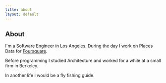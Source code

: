 ```yaml
---
title: about
layout: default
---
```


## About

I'm a Software Engineer in Los Angeles. During the day I work on Places Data for [Foursquare](https://foursquare.com/).

Before programming I studied Architecture and worked for a while at a small firm in Berkeley.

In another life I would be a fly fishing guide.
